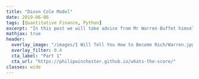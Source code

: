 ```yaml
---
title: "Dixon Cole Model"
date: 2019-06-06
tags: [Quantitative Finance, Python]
excerpt: "In this post we will take advice from Mr Warren Buffet himself and see if we can find a way to become rich"
mathjax: true
header:
  overlay_image: "/images/I Will Tell You How to Become Rich/Warren.jpg"
  overlay_filter: 0.4
  cta_label: "Part 1"
  cta_url: "https://philipwinchester.github.io/whats-the-score/"
classes: wide
---
```

